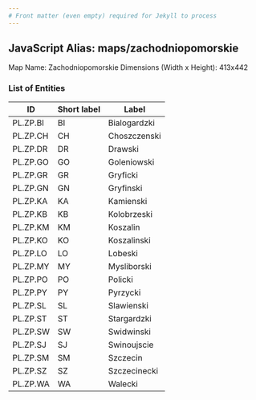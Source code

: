 ```yaml
---
# Front matter (even empty) required for Jekyll to process
---
```


## JavaScript Alias: maps/zachodniopomorskie

Map Name: Zachodniopomorskie
Dimensions (Width x Height): 413x442





### List of Entities

ID | Short label | Label
---|---|---|
PL.ZP.BI|BI|Bialogardzki
PL.ZP.CH|CH|Choszczenski
PL.ZP.DR|DR|Drawski
PL.ZP.GO|GO|Goleniowski
PL.ZP.GR|GR|Gryficki
PL.ZP.GN|GN|Gryfinski
PL.ZP.KA|KA|Kamienski
PL.ZP.KB|KB|Kolobrzeski
PL.ZP.KM|KM|Koszalin
PL.ZP.KO|KO|Koszalinski
PL.ZP.LO|LO|Lobeski
PL.ZP.MY|MY|Mysliborski
PL.ZP.PO|PO|Policki
PL.ZP.PY|PY|Pyrzycki
PL.ZP.SL|SL|Slawienski
PL.ZP.ST|ST|Stargardzki
PL.ZP.SW|SW|Swidwinski
PL.ZP.SJ|SJ|Swinoujscie
PL.ZP.SM|SM|Szczecin
PL.ZP.SZ|SZ|Szczecinecki
PL.ZP.WA|WA|Walecki

